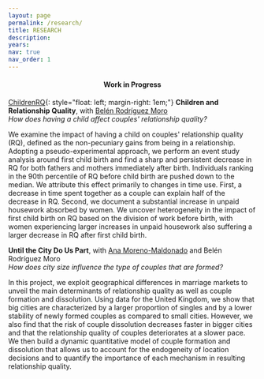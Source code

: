 ```yaml
---
layout: page
permalink: /research/
title: RESEARCH
description: 
years: 
nav: true
nav_order: 1
---
```


<h4 align="center"><strong> Work in Progress </strong></h4> 

[ChildrenRQ]("C:/Users/Olatz/Documents/GitHub/Webpage/assets/img/prof_pic.jpg"){: style="float: left; margin-right: 1em;"}
**Children and Relationship Quality**, with [Belén Rodríguez Moro](https://sites.google.com/view/belrodoro/about-me) <br>
_How does having a child affect couples' relationship quality?_

We examine the impact of having a child on couples' relationship quality (RQ), defined as the non-pecuniary gains from being in a relationship. Adopting a pseudo-experimental approach, we perform an event study analysis around first child birth and find a sharp and persistent decrease in RQ for both fathers and mothers immediately after birth. Individuals ranking in the 90th percentile of RQ before child birth are pushed down to the median. We attribute this effect primarily to changes in time use. First, a decrease in time spent together as a couple can explain half of the decrease in RQ. Second, we document a substantial increase in unpaid housework absorbed by women. We uncover heterogeneity in the impact of first child birth on RQ based on the division of work before birth, with women experiencing larger increases in unpaid housework also suffering a larger decrease in RQ after first child birth. 



 **Until the City Do Us Part**, with [Ana Moreno-Maldonado](https://sites.google.com/view/ana-moreno-maldonado/main?authuser=0) and Belén Rodríguez Moro <br>
_How does city size influence the type of couples that are formed?_

In this project, we exploit geographical differences in marriage markets to unveil the main determinants of relationship quality as well as couple formation and dissolution. Using data for the United Kingdom, we show that big cities are characterized by a larger proportion of singles and by a lower stability of newly formed couples as compared to small cities. However, we also find that the risk of couple dissolution decreases faster in bigger cities and that the relationship quality of couples deteriorates at a slower pace. We then build a dynamic quantitative model of couple formation and dissolution that allows us to account for the endogeneity of location decisions and to quantify the importance of each mechanism in resulting relationship quality.

